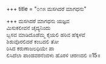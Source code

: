 +++
title = "೦೧೫ ಮಸಗಿದರೆ ಮಾಗಧನು"

+++
ಮಸಗಿದರೆ ಮಾಗಧನು ಯಜ್ಞವ  
ಮಿಸುಕಲೀವನೆ ಚೈದ್ಯನಿಂದು  
ಬ್ಬಸವ ಮಾಡಿದೊಡೆಮ್ಮ ಕೈಯಲಿ ಹರಿವ ಹೆಕ್ಕಳವೆ  
ಶಿಶುವೊರಲಿದರೆ ಕಂಬದಲಿ ತೋ  
ರಿಸಿದ ಕರುಣಾಜಲಧಿಯೇ ಪಾ  
ಲಿಸಿದೆಲಾ ಪಾಂಡವರನೆಂದಳು ಹೊರಳಿ ಚರಣದಲಿ   ॥15॥